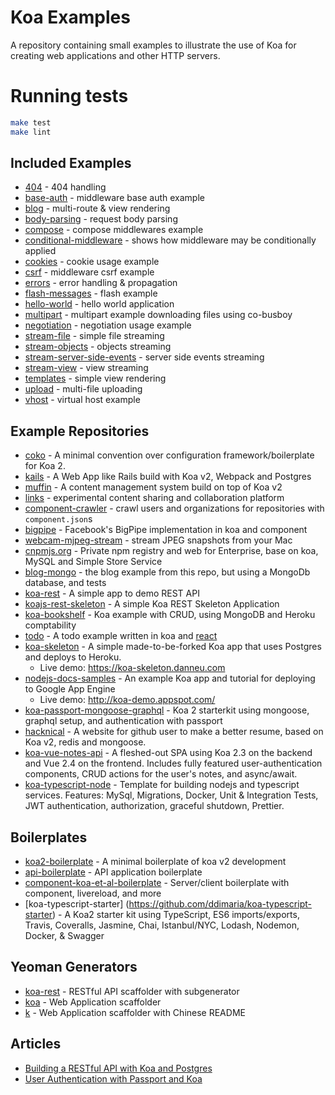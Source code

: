 # Koa Examples

  A repository containing small examples to illustrate the use of Koa
  for creating web applications and other HTTP servers.

# Running tests

```bash
make test
make lint
```

## Included Examples

 - [404](404) - 404 handling
 - [base-auth](base-auth) - middleware base auth example
 - [blog](blog) - multi-route & view rendering
 - [body-parsing](body-parsing) - request body parsing
 - [compose](compose) - compose middlewares example
 - [conditional-middleware](conditional-middleware) - shows how middleware may be conditionally applied
 - [cookies](cookies) - cookie usage example
 - [csrf](csrf) - middleware csrf example
 - [errors](errors) - error handling & propagation
 - [flash-messages](flash-messages) - flash example
 - [hello-world](hello-world) - hello world application
 - [multipart](multipart) - multipart example downloading files using co-busboy
 - [negotiation](negotiation) - negotiation usage example
 - [stream-file](stream-file) - simple file streaming
 - [stream-objects](stream-objects) - objects streaming
 - [stream-server-side-events](stream-server-side-events) - server side events streaming
 - [stream-view](stream-view) - view streaming
 - [templates](templates) - simple view rendering
 - [upload](upload) - multi-file uploading
 - [vhost](vhost) - virtual host example

## Example Repositories

 - [coko](https://github.com/bhaskarmelkani/coko) - A minimal convention over configuration framework/boilerplate for Koa 2.
 - [kails](https://github.com/embbnux/kails) - A Web App like Rails build with Koa v2, Webpack and Postgres
 - [muffin](https://github.com/muffinjs/server) - A content management system build on top of Koa v2
 - [links](https://github.com/juliangruber/links) - experimental content sharing and collaboration platform
 - [component-crawler](https://github.com/component/crawler.js) - crawl users and organizations for repositories with `component.json`s
 - [bigpipe](https://github.com/jonathanong/bigpipe-example) - Facebook's BigPipe implementation in koa and component
 - [webcam-mjpeg-stream](https://github.com/jonathanong/webcam-mjpeg-stream) - stream JPEG snapshots from your Mac
 - [cnpmjs.org](https://github.com/cnpm/cnpmjs.org) - Private npm registry and web for Enterprise, base on koa, MySQL and Simple Store Service
 - [blog-mongo](https://github.com/marcusoftnet/koablog-mongo) - the blog example from this repo, but using a MongoDb database, and tests
 - [koa-rest](https://github.com/hemanth/koa-rest) - A simple app to demo REST API
 - [koajs-rest-skeleton](https://github.com/ria-com/node-koajs-rest-skeleton) - A simple Koa REST Skeleton Application
 - [koa-bookshelf](https://github.com/Tomsqualm/koa-bookshelf) - Koa example with CRUD, using MongoDB and Heroku comptability
 - [todo](https://github.com/koajs/todo) - A todo example written in koa and [react](http://facebook.github.io/react/)
 - [koa-skeleton](https://github.com/danneu/koa-skeleton) - A simple made-to-be-forked Koa app that uses Postgres and deploys to Heroku.
     - Live demo: <https://koa-skeleton.danneu.com>
 - [nodejs-docs-samples](https://github.com/GoogleCloudPlatform/nodejs-docs-samples/tree/master/appengine/koa) - An example Koa app and tutorial for deploying to Google App Engine
     - Live demo: <http://koa-demo.appspot.com/>
 - [koa-passport-mongoose-graphql](https://github.com/sibeliusseraphini/koa-passport-mongoose-graphql) - Koa 2 starterkit using mongoose, graphql setup, and authentication with passport
 - [hacknical](https://github.com/ecmadao/hacknical) - A website for github user to make a better resume, based on Koa v2, redis and mongoose.
 - [koa-vue-notes-api](https://github.com/johndatserakis/koa-vue-notes-api) - A fleshed-out SPA using Koa 2.3 on the backend and Vue 2.4 on the frontend. Includes fully featured user-authentication components, CRUD actions for the user's notes, and async/await.
 - [koa-typescript-node](https://github.com/Talento90/typescript-node) - Template for building nodejs and typescript services. Features: MySql, Migrations, Docker, Unit & Integration Tests, JWT authentication, authorization, graceful shutdown, Prettier.

## Boilerplates

 - [koa2-boilerplate](https://github.com/geekplux/koa2-boilerplate) - A minimal boilerplate of koa v2 development
 - [api-boilerplate](https://github.com/koajs/api-boilerplate) - API application boilerplate
 - [component-koa-et-al-boilerplate](https://github.com/sunewt/component-koa-et-al-boilerplate) - Server/client boilerplate with component, livereload, and more
 - [koa-typescript-starter] (https://github.com/ddimaria/koa-typescript-starter) - A Koa2 starter kit using TypeScript, ES6 imports/exports, Travis, Coveralls, Jasmine, Chai, Istanbul/NYC, Lodash, Nodemon, Docker, & Swagger

## Yeoman Generators
 - [koa-rest](https://github.com/PatrickWolleb/generator-koa-rest) - RESTful API scaffolder with subgenerator
 - [koa](https://github.com/peter-vilja/generator-koa) - Web Application scaffolder
 - [k](https://github.com/minghe/generator-k) -  Web Application scaffolder with Chinese README
 
 ## Articles

- [Building a RESTful API with Koa and Postgres](http://mherman.org/blog/2017/08/23/building-a-restful-api-with-koa-and-postgres)
- [User Authentication with Passport and Koa](http://mherman.org/blog/2018/01/02/user-authentication-with-passport-and-koa)
